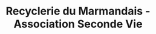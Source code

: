 ---
title: "Recyclerie du Marmandais - Association Seconde Vie"
url: /marmande/recyclerie-du-marmandais-association-seconde-vie/
shop: charité
---